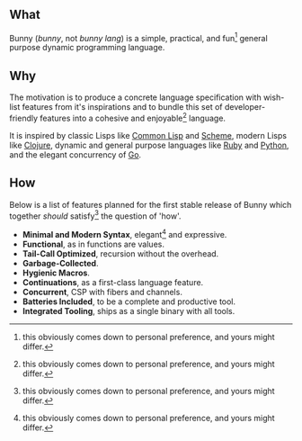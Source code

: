 ## What

Bunny (_bunny_, not _bunny lang_) is a simple, practical, and fun[^1] general purpose dynamic programming language.

## Why

The motivation is to produce a concrete language specification with wish-list features from it's inspirations and to bundle this set of developer-friendly features into a cohesive and enjoyable[^1] language.

It is inspired by classic Lisps like [Common Lisp](https://common-lisp.net/) and [Scheme](https://schemers.org/), modern Lisps like [Clojure](https://clojure.org/), dynamic and general purpose languages like [Ruby](https://www.ruby-lang.org/en/) and [Python](https://www.python.org/), and the elegant concurrency of [Go](https://golang.org/).

## How

Below is a list of features planned for the first stable release of Bunny which together _should_ satisfy[^1] the question of 'how'.

- **Minimal and Modern Syntax**, elegant[^1] and expressive.
- **Functional**, as in functions are values.
- **Tail-Call Optimized**, recursion without the overhead.
- **Garbage-Collected**.
- **Hygienic Macros**.
- **Continuations**, as a first-class language feature.
- **Concurrent**, CSP with fibers and channels.
- **Batteries Included**, to be a complete and productive tool.
- **Integrated Tooling**, ships as a single binary with all tools.

[^1]: this obviously comes down to personal preference, and yours might differ.
